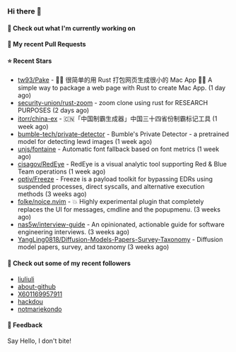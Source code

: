 ### Hi there 👋

#### 👷 Check out what I'm currently working on

#### 🔨 My recent Pull Requests


#### ⭐ Recent Stars

- [tw93/Pake](https://github.com/tw93/Pake) - 🤱🏻 很简单的用 Rust 打包网页生成很小的 Mac App  🤱🏻 A simple way to package a web page with Rust to create Mac App. (1 day ago)
- [security-union/rust-zoom](https://github.com/security-union/rust-zoom) - zoom clone using rust for RESEARCH PURPOSES (2 days ago)
- [itorr/china-ex](https://github.com/itorr/china-ex) - 🇨🇳「中国制霸生成器」中国三十四省份制霸标记工具 (1 week ago)
- [bumble-tech/private-detector](https://github.com/bumble-tech/private-detector) - Bumble&#39;s Private Detector - a pretrained model for detecting lewd images (1 week ago)
- [unjs/fontaine](https://github.com/unjs/fontaine) - Automatic font fallback based on font metrics (1 week ago)
- [cisagov/RedEye](https://github.com/cisagov/RedEye) - RedEye is a visual analytic tool supporting Red &amp; Blue Team operations (1 week ago)
- [optiv/Freeze](https://github.com/optiv/Freeze) - Freeze is a payload toolkit for bypassing EDRs using suspended processes, direct syscalls, and alternative execution methods (3 weeks ago)
- [folke/noice.nvim](https://github.com/folke/noice.nvim) - 💥 Highly experimental plugin that completely replaces the UI for messages, cmdline and the popupmenu. (3 weeks ago)
- [nas5w/interview-guide](https://github.com/nas5w/interview-guide) - An opinionated, actionable guide for software engineering interviews. (3 weeks ago)
- [YangLing0818/Diffusion-Models-Papers-Survey-Taxonomy](https://github.com/YangLing0818/Diffusion-Models-Papers-Survey-Taxonomy) - Diffusion model papers, survey, and taxonomy (3 weeks ago)

#### 👯 Check out some of my recent followers

- [liuliuli](https://github.com/liuliuli)
- [about-github](https://github.com/about-github)
- [X601169957911](https://github.com/X601169957911)
- [hackdou](https://github.com/hackdou)
- [notmariekondo](https://github.com/notmariekondo)

#### 💬 Feedback

Say Hello, I don't bite!